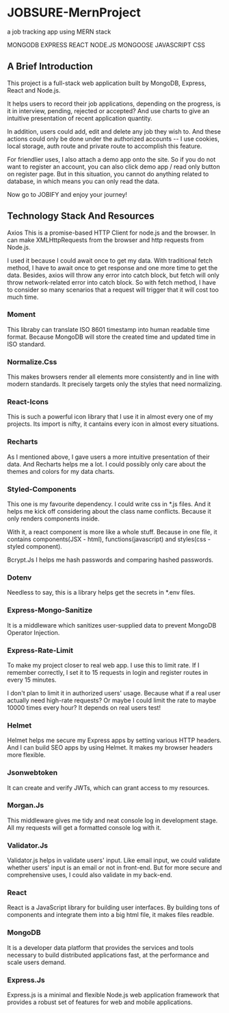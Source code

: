 # JOBSURE-MernProject
a job tracking app using MERN stack

MONGODB EXPRESS REACT NODE.JS MONGOOSE JAVASCRIPT CSS

## A Brief Introduction
This project is a full-stack web application built by MongoDB, Express, React and Node.js.

It helps users to record their job applications, depending on the progress, is it in interview, pending, rejected or accepted? And use charts to give an intuitive presentation of recent application quantity.

In addition, users could add, edit and delete any job they wish to. And these actions could only be done under the authorized accounts -- I use cookies, local storage, auth route and private route to accomplish this feature.

For friendlier uses, I also attach a demo app onto the site. So if you do not want to register an account, you can also click demo app / read only button on register page. But in this situation, you cannot do anything related to database, in which means you can only read the data.

Now go to JOBIFY and enjoy your journey!

## Technology Stack And Resources
Axios
This is a promise-based HTTP Client for node.js and the browser. In can make XMLHttpRequests from the browser and http requests from Node.js.

I used it because I could await once to get my data. With traditional fetch method, I have to await once to get response and one more time to get the data. Besides, axios will throw any error into catch block, but fetch will only throw network-related error into catch block. So with fetch method, I have to consider so many scenarios that a request will trigger that it will cost too much time.

### Moment
This libraby can translate ISO 8601 timestamp into human readable time format. Because MongoDB will store the created time and updated time in ISO standard.

### Normalize.Css
This makes browsers render all elements more consistently and in line with modern standards. It precisely targets only the styles that need normalizing.

### React-Icons
This is such a powerful icon library that I use it in almost every one of my projects. Its import is nifty, it cantains every icon in almost every situations.

### Recharts
As I mentioned above, I gave users a more intuitive presentation of their data. And Recharts helps me a lot. I could possibly only care about the themes and colors for my data charts.

### Styled-Components
This one is my favourite dependency. I could write css in *.js files. And it helps me kick off considering about the class name conflicts. Because it only renders components inside.

With it, a react component is more like a whole stuff. Because in one file, it contains components(JSX - html), functions(javascript) and styles(css - styled component).

Bcrypt.Js
I helps me hash passwords and comparing hashed passwords.

### Dotenv
Needless to say, this is a library helps get the secrets in *.env files.

### Express-Mongo-Sanitize
It is a middleware which sanitizes user-supplied data to prevent MongoDB Operator Injection.

### Express-Rate-Limit
To make my project closer to real web app. I use this to limit rate. If I remember correctly, I set it to 15 requests in login and register routes in every 15 minutes.

I don't plan to limit it in authorized users' usage. Because what if a real user actually need high-rate requests? Or maybe I could limit the rate to maybe 10000 times every hour? It depends on real users test!

### Helmet
Helmet helps me secure my Express apps by setting various HTTP headers. And I can build SEO apps by using Helmet. It makes my browser headers more flexible.


### Jsonwebtoken
It can create and verify JWTs, which can grant access to my resources.

### Morgan.Js
This middleware gives me tidy and neat console log in development stage. All my requests will get a formatted console log with it.

### Validator.Js
Validator.js helps in validate users' input. Like email input, we could validate whether users' input is an email or not in front-end. But for more secure and comprehensive uses, I could also validate in my back-end.

### React
React is a JavaScript library for building user interfaces. By building tons of components and integrate them into a big html file, it makes files readble.

### MongoDB
It is a developer data platform that provides the services and tools necessary to build distributed applications fast, at the performance and scale users demand.

### Express.Js
Express.js is a minimal and flexible Node.js web application framework that provides a robust set of features for web and mobile applications.


